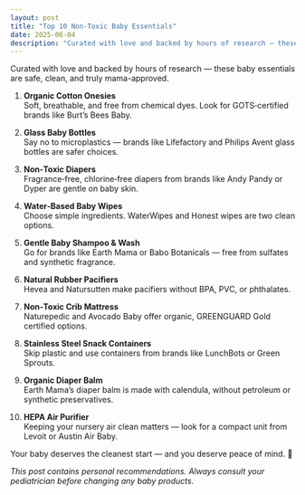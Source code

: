 ```yaml
---
layout: post
title: "Top 10 Non-Toxic Baby Essentials"
date: 2025-06-04
description: "Curated with love and backed by hours of research — these baby essentials are safe, clean, and truly mama-approved."
---
```


Curated with love and backed by hours of research — these baby essentials are safe, clean, and truly mama-approved.

1. **Organic Cotton Onesies**  
   Soft, breathable, and free from chemical dyes. Look for GOTS‑certified brands like Burt’s Bees Baby.

2. **Glass Baby Bottles**  
   Say no to microplastics — brands like Lifefactory and Philips Avent glass bottles are safer choices.

3. **Non‑Toxic Diapers**  
   Fragrance‑free, chlorine‑free diapers from brands like Andy Pandy or Dyper are gentle on baby skin.

4. **Water‑Based Baby Wipes**  
   Choose simple ingredients. WaterWipes and Honest wipes are two clean options.

5. **Gentle Baby Shampoo & Wash**  
   Go for brands like Earth Mama or Babo Botanicals — free from sulfates and synthetic fragrance.

6. **Natural Rubber Pacifiers**  
   Hevea and Natursutten make pacifiers without BPA, PVC, or phthalates.

7. **Non‑Toxic Crib Mattress**  
   Naturepedic and Avocado Baby offer organic, GREENGUARD Gold certified options.

8. **Stainless Steel Snack Containers**  
   Skip plastic and use containers from brands like LunchBots or Green Sprouts.

9. **Organic Diaper Balm**  
   Earth Mama’s diaper balm is made with calendula, without petroleum or synthetic preservatives.

10. **HEPA Air Purifier**  
    Keeping your nursery air clean matters — look for a compact unit from Levoit or Austin Air Baby.

Your baby deserves the cleanest start — and you deserve peace of mind. 💚

*This post contains personal recommendations. Always consult your pediatrician before changing any baby products.*   
